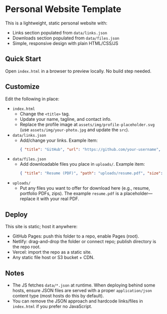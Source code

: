# Personal Website Template

This is a lightweight, static personal website with:

- Links section populated from `data/links.json`
- Downloads section populated from `data/files.json`
- Simple, responsive design with plain HTML/CSS/JS

## Quick Start

Open `index.html` in a browser to preview locally. No build step needed.

## Customize

Edit the following in place:

- `index.html`
  - Change the `<title>` tag.
  - Update your name, tagline, and contact info.
  - Replace the profile image at `assets/img/profile-placeholder.svg` (use `assets/img/your-photo.jpg` and update the `src`).
- `data/links.json`
  - Add/change your links. Example item:
    ```json
    { "title": "GitHub", "url": "https://github.com/your-username", "description": "Projects", "newTab": true }
    ```
- `data/files.json`
  - Add downloadable files you place in `uploads/`. Example item:
    ```json
    { "title": "Resume (PDF)", "path": "uploads/resume.pdf", "size": "~1 MB", "type": "PDF", "description": "Latest resume" }
    ```
- `uploads/`
  - Put any files you want to offer for download here (e.g., resume, portfolio PDFs, zips). The example `resume.pdf` is a placeholder—replace it with your real PDF.

## Deploy

This site is static; host it anywhere:

- GitHub Pages: push this folder to a repo, enable Pages (root).
- Netlify: drag-and-drop the folder or connect repo; publish directory is the repo root.
- Vercel: import the repo as a static site.
- Any static file host or S3 bucket + CDN.

## Notes

- The JS fetches `data/*.json` at runtime. When deploying behind some hosts, ensure JSON files are served with a proper `application/json` content type (most hosts do this by default).
- You can remove the JSON approach and hardcode links/files in `index.html` if you prefer no JavaScript.

